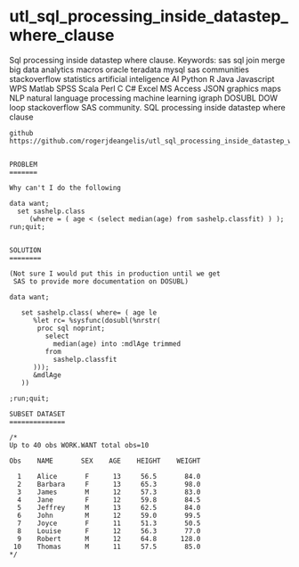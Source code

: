 # utl_sql_processing_inside_datastep_where_clause
Sql processing inside datastep where clause.  Keywords: sas sql join merge big data analytics macros oracle teradata mysql sas communities stackoverflow statistics artificial inteligence AI Python R Java Javascript WPS Matlab SPSS Scala Perl C C# Excel MS Access JSON graphics maps NLP natural language processing machine learning igraph DOSUBL DOW loop stackoverflow SAS community.
    SQL processing inside datastep where clause

    github
    https://github.com/rogerjdeangelis/utl_sql_processing_inside_datastep_where_clause


    PROBLEM
    =======

    Why can't I do the following

    data want;
      set sashelp.class
         (where = ( age < (select median(age) from sashelp.classfit) ) );
    run;quit;


    SOLUTION
    ========

    (Not sure I would put this in production until we get
     SAS to provide more documentation on DOSUBL)

    data want;

       set sashelp.class( where= ( age le
          %let rc= %sysfunc(dosubl(%nrstr(
           proc sql noprint;
             select
               median(age) into :mdlAge trimmed
             from
               sashelp.classfit
          )));
          &mdlAge
       ))

    ;run;quit;

    SUBSET DATASET
    ==============

    /*
    Up to 40 obs WORK.WANT total obs=10

    Obs    NAME       SEX    AGE    HEIGHT    WEIGHT

      1    Alice       F      13     56.5       84.0
      2    Barbara     F      13     65.3       98.0
      3    James       M      12     57.3       83.0
      4    Jane        F      12     59.8       84.5
      5    Jeffrey     M      13     62.5       84.0
      6    John        M      12     59.0       99.5
      7    Joyce       F      11     51.3       50.5
      8    Louise      F      12     56.3       77.0
      9    Robert      M      12     64.8      128.0
     10    Thomas      M      11     57.5       85.0
    */
